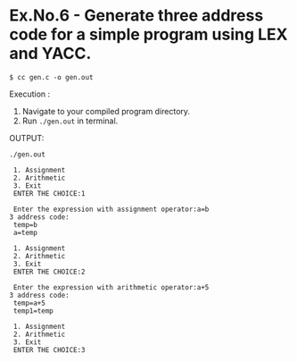 # Ex.No.6 - Generate three address code for a simple program using LEX and YACC.

```
$ cc gen.c -o gen.out
```

Execution :

1. Navigate to your compiled program directory.
2. Run `./gen.out` in terminal.

OUTPUT:


`./gen.out`
```
 1. Assignment
 2. Arithmetic
 3. Exit
 ENTER THE CHOICE:1

 Enter the expression with assignment operator:a=b
3 address code:
 temp=b 
 a=temp

 1. Assignment
 2. Arithmetic
 3. Exit
 ENTER THE CHOICE:2

 Enter the expression with arithmetic operator:a+5
3 address code:
 temp=a+5
 temp1=temp

 1. Assignment
 2. Arithmetic
 3. Exit
 ENTER THE CHOICE:3
```